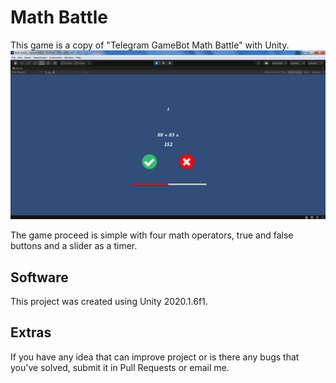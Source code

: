 # Math Battle
This game is a copy of "Telegram GameBot Math Battle" with Unity.
![Math Battle](https://github.com/arizanloo/Math-Battle/blob/main/Math%20Battle/MathBattle.png)

The game proceed is simple with four math operators, true and false buttons and a slider as a timer.
## Software
This project was created using Unity 2020.1.6f1.
## Extras
If you have any idea that can improve project or is there any bugs that you've solved,
submit it in Pull Requests or email me.

